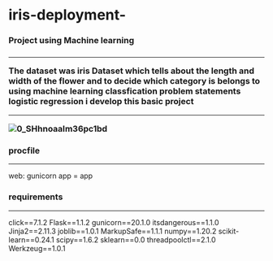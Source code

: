 # iris-deployment-

<h3> Project using Machine learning <h3><hr>
  
  <p> The dataset was iris Dataset which tells about the length and width of the flower and to decide which category is belongs to using machine learning classfication problem statements logistic regression i develop this basic project </p><hr>
  
  ![0_SHhnoaaIm36pc1bd](https://user-images.githubusercontent.com/61119148/113516055-da4bd280-9595-11eb-92e7-c5a5c69198a4.png)


  
  
  
  <h3> procfile </h3><hr>
  
  web: gunicorn app = app
  
  <h3> requirements </h3><hr>
  
  click==7.1.2
Flask==1.1.2
gunicorn==20.1.0
itsdangerous==1.1.0
Jinja2==2.11.3
joblib==1.0.1
MarkupSafe==1.1.1
numpy==1.20.2
scikit-learn==0.24.1
scipy==1.6.2
sklearn==0.0
threadpoolctl==2.1.0
Werkzeug==1.0.1

